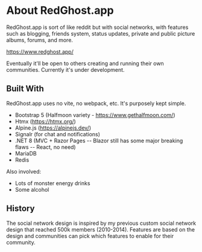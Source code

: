 # About RedGhost.app

RedGhost.app is sort of like reddit but with social networks, with features such as blogging, friends system, status updates, private and public picture albums, forums, and more.

https://www.redghost.app/

Eventually it'll be open to others creating and running their own communities. Currently it's under development.

## Built With

RedGhost.app uses no vite, no webpack, etc. It's purposely kept simple.

- Bootstrap 5 (Halfmoon variety - https://www.gethalfmoon.com/)
- Htmx (https://htmx.org/)
- Alpine.js (https://alpinejs.dev/)
- Signalr (for chat and notifications)
- .NET 8 (MVC + Razor Pages -- Blazor still has some major breaking flaws -- React, no need)
- MariaDB
- Redis

Also involved:

- Lots of monster energy drinks
- Some alcohol

## History

The social network design is inspired by my previous custom social network design that reached 500k members (2010-2014). Features are based on the design and communities can pick which features to enable for their community.
